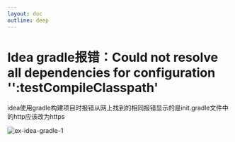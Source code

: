 ```yaml
---
layout: doc
outline: deep
---
```


# Idea gradle报错：Could not resolve all dependencies for configuration '':testCompileClasspath'

idea使用gradle构建项目时报错从网上找到的相同报错显示的是init.gradle文件中的http应该改为https

![ex-idea-gradle-1](/java/ex-idea-gradle-1.png)
